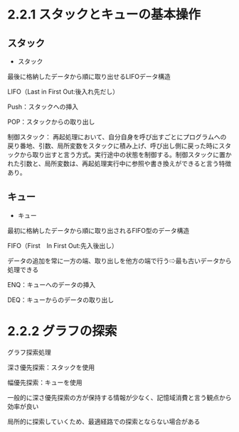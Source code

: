 # 2.2.1 スタックとキューの基本操作
## スタック
+ スタック　　　

最後に格納したデータから順に取り出せるLIFOデータ構造

LIFO（Last in First Out:後入れ先だし）

Push：スタックへの挿入

POP：スタックからの取り出し

制御スタック：
再起処理において、自分自身を呼び出すごとにプログラムへの戻り番地、引数、局所変数をスタックに積み上げ、呼び出し側に戻った時にスタックから取り出すと言う方式。実行途中の状態を制御する。制御スタックに置かれた引数と、局所変数は、再起処理実行中に参照や書き換えができると言う特徴あり。

## キュー
+ キュー

最初に格納したデータから順に取り出されるFIFO型のデータ構造

FIFO（First　In First Out:先入後出し）

データの追加を常に一方の端、取り出しを他方の端で行う⇨最も古いデータから処理できる

ENQ：キューへのデータの挿入

DEQ：キューからのデータの取り出し

# 2.2.2 グラフの探索
グラフ探索処理

深さ優先探索：スタックを使用

幅優先探索：キューを使用

一般的に深さ優先探索の方が保持する情報が少なく、記憶域消費と言う観点から効率が良い

局所的に探索していくため、最適経路での探索とならない場合がある



